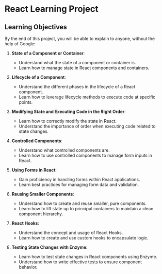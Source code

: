 # React Learning Project

## Learning Objectives

By the end of this project, you will be able to explain to anyone, without the help of Google:

1. **State of a Component or Container**:
   - Understand what the state of a component or container is.
   - Learn how to manage state in React components and containers.

2. **Lifecycle of a Component**:
   - Understand the different phases in the lifecycle of a React component.
   - Learn how to leverage lifecycle methods to execute code at specific points.

3. **Modifying State and Executing Code in the Right Order**:
   - Learn how to correctly modify the state in React.
   - Understand the importance of order when executing code related to state changes.

4. **Controlled Components**:
   - Understand what controlled components are.
   - Learn how to use controlled components to manage form inputs in React.

5. **Using Forms in React**:
   - Gain proficiency in handling forms within React applications.
   - Learn best practices for managing form data and validation.

6. **Reusing Smaller Components**:
   - Understand how to create and reuse smaller, pure components.
   - Learn how to lift state up to principal containers to maintain a clean component hierarchy.

7. **React Hooks**:
   - Understand the concept and usage of React Hooks.
   - Learn how to create and use custom hooks to encapsulate logic.

8. **Testing State Changes with Enzyme**:
   - Learn how to test state changes in React components using Enzyme.
   - Understand how to write effective tests to ensure component behavior.
